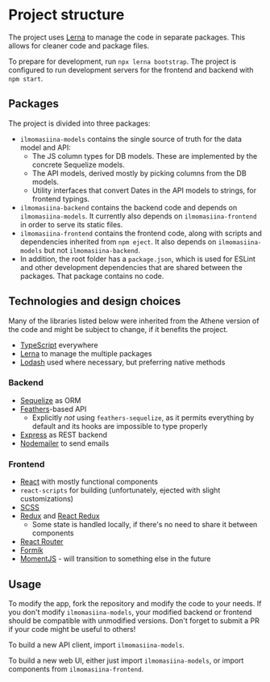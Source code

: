 # Project structure

The project uses [Lerna](https://lerna.js.org/) to manage the code in separate packages. This allows for cleaner code
and package files.

To prepare for development, run `npx lerna bootstrap`.
The project is configured to run development servers for the frontend and backend with `npm start`.

## Packages

The project is divided into three packages:

- `ilmomasiina-models` contains the single source of truth for the data model and API:
    - The JS column types for DB models. These are implemented by the concrete Sequelize models.
    - The API models, derived mostly by picking columns from the DB models.
    - Utility interfaces that convert Dates in the API models to strings, for frontend typings.
- `ilmomasiina-backend` contains the backend code and depends on `ilmomasiina-models`.
  It currently also depends on `ilmomasiina-frontend` in order to serve its static files.
- `ilmomasiina-frontend` contains the frontend code, along with scripts and dependencies inherited from `npm eject`.
  It also depends on `ilmomasiina-models` but not `ilmomasiina-backend`.
- In addition, the root folder has a `package.json`, which is used for ESLint and other development dependencies
  that are shared between the packages. That package contains no code.

## Technologies and design choices

Many of the libraries listed below were inherited from the Athene version of the code and might be subject to change,
if it benefits the project.

- [TypeScript](https://www.typescriptlang.org/) everywhere
- [Lerna](https://lerna.js.org/) to manage the multiple packages
- [Lodash](https://lodash.com/) used where necessary, but preferring native methods

### Backend

- [Sequelize](https://sequelize.org/master/) as ORM
- [Feathers](https://docs.feathersjs.com/)-based API
    - Explicitly *not* using `feathers-sequelize`, as it permits everything by default and its hooks are impossible
      to type properly
- [Express](https://expressjs.com/) as REST backend
- [Nodemailer](https://nodemailer.com/about/) to send emails

### Frontend

- [React](https://reactjs.org/) with mostly functional components
- `react-scripts` for building (unfortunately, ejected with slight customizations)
- [SCSS](https://sass-lang.com/)
- [Redux](https://redux.js.org/) and [React Redux](https://react-redux.js.org/)
    - Some state is handled locally, if there's no need to share it between components
- [React Router](https://reactrouter.com/)
- [Formik](https://formik.org/)
- [MomentJS](https://momentjs.com/) - will transition to something else in the future

## Usage

To modify the app, fork the repository and modify the code to your needs. If you don't modify `ilmomasiina-models`,
your modified backend or frontend should be compatible with unmodified versions.
Don't forget to submit a PR if your code might be useful to others!

To build a new API client, import `ilmomasiina-models`.

To build a new web UI, either just import `ilmomasiina-models`, or import components from `ilmomasiina-frontend`.
